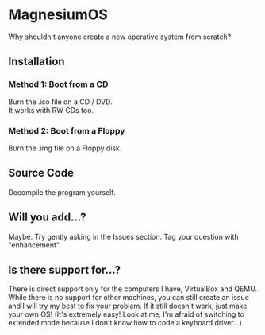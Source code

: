 # MagnesiumOS
Why shouldn't anyone create a new operative system from scratch?
## Installation
### Method 1: Boot from a CD
Burn the .iso file on a CD / DVD.  
It works with RW CDs too.
### Method 2: Boot from a Floppy
Burn the .img file on a Floppy disk.
## Source Code
Decompile the program yourself.
## Will you add...?
Maybe. Try gently asking in the Issues section. Tag your question with "enhancement".
## Is there support for...?
There is direct support only for the computers I have, VirtualBox and QEMU.  
While there is no support for other machines, you can still create an issue and I will try my best to fix your problem. If it still doesn't work, just make your own OS! (It's extremely easy! Look at me, I'm afraid of switching to extended mode because I don't know how to code a keyboard driver...)
